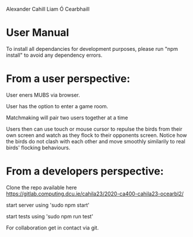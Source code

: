 

Alexander Cahill Liam Ó Cearbhaill

# User Manual


To install all dependancies for development purposes, please run "npm install" to avoid any dependency errors.

# From a user perspective:

User eners MUBS via browser.

User has the option to enter a game room.

Matchmaking will pair two users together at a time

Users then can use touch or mouse cursor to repulse the birds from their own
screen and watch as they flock to their opponents screen. Notice how the birds
do not clash with each other and move smoothly similarily to real birds' flocking
behaviours.

# From a developers perspective:

Clone the repo available here
https://gitlab.computing.dcu.ie/cahila23/2020-ca400-cahila23-ocearbl2/

start server using 'sudo npm start'

start tests using 'sudo npm run test'

For collaboration get in contact via git.
